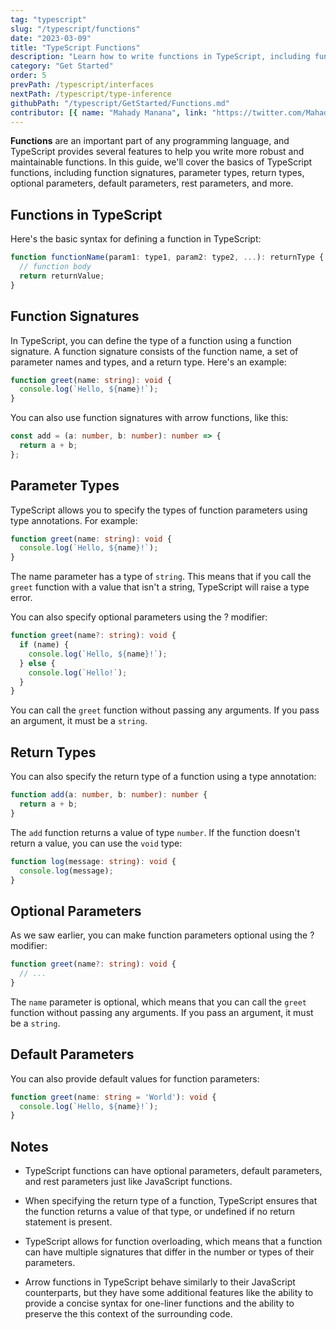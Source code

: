 ```yaml
---
tag: "typescript"
slug: "/typescript/functions"
date: "2023-03-09"
title: "TypeScript Functions"
description: "Learn how to write functions in TypeScript, including function signatures, overloading, and generics"
category: "Get Started"
order: 5
prevPath: /typescript/interfaces
nextPath: /typescript/type-inference
githubPath: "/typescript/GetStarted/Functions.md"
contributor: [{ name: "Mahady Manana", link: "https://twitter.com/MahadyManana" }, { name: "Haja", link: "https://twitter.com/Haja261M" }]
---
```



**Functions** are an important part of any programming language, and TypeScript provides several features to help you write more robust and maintainable functions. In this guide, we'll cover the basics of TypeScript functions, including function signatures, parameter types, return types, optional parameters, default parameters, rest parameters, and more.



## Functions in TypeScript

Here's the basic syntax for defining a function in TypeScript:

```ts
function functionName(param1: type1, param2: type2, ...): returnType {
  // function body
  return returnValue;
}
```
## Function Signatures

In TypeScript, you can define the type of a function using a function signature. A function signature consists of the function name, a set of parameter names and types, and a return type. Here's an example:

```ts
function greet(name: string): void {
  console.log(`Hello, ${name}!`);
}
```
You can also use function signatures with arrow functions, like this:

```typescript
const add = (a: number, b: number): number => {
  return a + b;
};
```

## Parameter Types

TypeScript allows you to specify the types of function parameters using type annotations. For example:

```ts
function greet(name: string): void {
  console.log(`Hello, ${name}!`);
}
```
The name parameter has a type of `string`. This means that if you call the `greet` function with a value that isn't a string, TypeScript will raise a type error.

You can also specify optional parameters using the ? modifier:

```ts
function greet(name?: string): void {
  if (name) {
    console.log(`Hello, ${name}!`);
  } else {
    console.log(`Hello!`);
  }
}
```
You can call the `greet` function without passing any arguments. If you pass an argument, it must be a `string`.

## Return Types

You can also specify the return type of a function using a type annotation:

```typescript
function add(a: number, b: number): number {
  return a + b;
}
```

The `add` function returns a value of type `number`. If the function doesn't return a value, you can use the `void` type:

```ts
function log(message: string): void {
  console.log(message);
}
```


## Optional Parameters

As we saw earlier, you can make function parameters optional using the ? modifier:

```ts
function greet(name?: string): void {
  // ...
}
```

The `name` parameter is optional, which means that you can call the `greet` function without passing any arguments. If you pass an argument, it must be a `string`.

## Default Parameters

You can also provide default values for function parameters:

```ts
function greet(name: string = 'World'): void {
  console.log(`Hello, ${name}!`);
}
```


## Notes

- TypeScript functions can have optional parameters, default parameters, and rest parameters just like JavaScript functions.

- When specifying the return type of a function, TypeScript ensures that the function returns a value of that type, or undefined if no return statement is present.

- TypeScript allows for function overloading, which means that a function can have multiple signatures that differ in the number or types of their parameters.

- Arrow functions in TypeScript behave similarly to their JavaScript counterparts, but they have some additional features like the ability to provide a concise syntax for one-liner functions and the ability to preserve the this context of the surrounding code.



